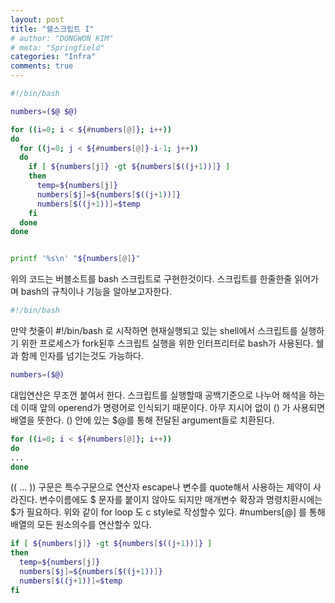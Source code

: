 ```yaml
---
layout: post
title: "쉘스크립트 I"
# author: "DONGWON KIM"
# meta: "Springfield"
categories: "Infra"
comments: true
---
```


```bash
#!/bin/bash

numbers=($@ $@)

for ((i=0; i < ${#numbers[@]}; i++))
do
  for ((j=0; j < ${#numbers[@]}-i-1; j++))
  do
    if [ ${numbers[j]} -gt ${numbers[$((j+1))]} ]
    then
      temp=${numbers[j]}
      numbers[$j]=${numbers[$((j+1))]}
      numbers[$((j+1))]=$temp
    fi
  done
done


printf '%s\n' "${numbers[@]}"
```
위의 코드는 버블소트를 bash 스크립트로 구현한것이다. 스크립트를 한줄한줄 읽어가며 bash의 규칙이나 기능을 알아보고자한다.

```bash
#!/bin/bash
```
만약 첫줄이 #!/bin/bash 로 시작하면 현재실행되고 있는 shell에서 스크립트를 실행하기 위한 프로세스가 fork된후 스크립트 실행을 위한 인터프리터로 bash가 사용된다. 쉘과 함께 인자를 넘기는것도 가능하다.

```bash
numbers=($@)
```

대입연산은 무조껀 붙여서 한다. 스크립트를 실행할때 공백기준으로 나누어 해석을 하는데 이때 앞의 operend가 명령어로 인식되기 때문이다. 아무 지시어 없이 () 가 사용되면 배열을 뜻한다. () 안에 있는 $@를 통해 전달된 argument들로 치환된다.

```bash
for ((i=0; i < ${#numbers[@]}; i++))
do
...
done
```

(( ... )) 구문은 특수구문으로 연산자 escape나 변수를 quote해서 사용하는 제약이 사라진다. 변수이름에도 $ 문자를 붙이지 않아도 되지만 매개변수 확장과 명령치환시에는 $가 필요하다. 위와 같이 for loop 도 c style로 작성할수 있다.
#numbers[@] 를 통해 배열의 모든 원소의수를 연산할수 있다. 

```bash
if [ ${numbers[j]} -gt ${numbers[$((j+1))]} ]
then
  temp=${numbers[j]}
  numbers[$j]=${numbers[$((j+1))]}
  numbers[$((j+1))]=$temp
fi
```
